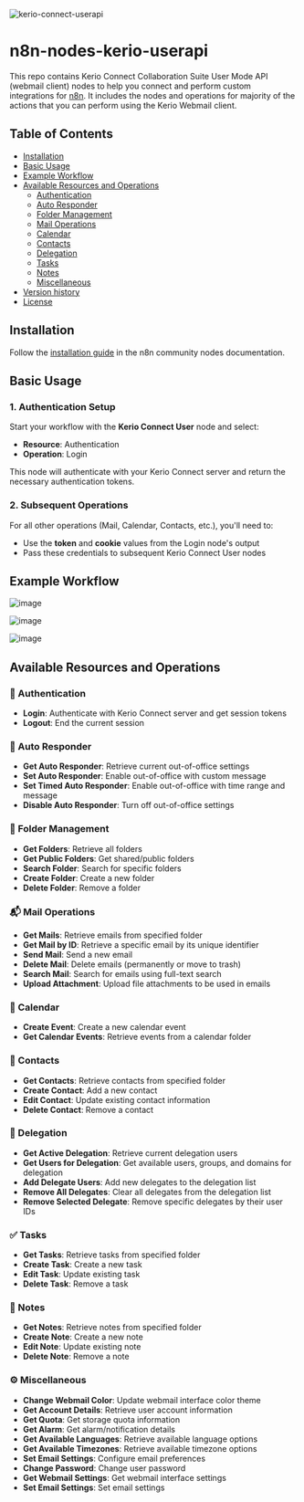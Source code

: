 ![kerio-connect-userapi](https://github.com/user-attachments/assets/abe3df0a-1a3d-46a7-b5ac-c70c972e7d5d)

# n8n-nodes-kerio-userapi

This repo contains Kerio Connect Collaboration Suite User Mode API (webmail client) nodes to help you connect and perform custom integrations for [n8n](https://n8n.io). It includes the nodes and operations for majority of the actions that you can perform using the Kerio Webmail client.

## Table of Contents

* [Installation](#installation)  
* [Basic Usage](#basic-usage)
* [Example Workflow](#example-workflow)
* [Available Resources and Operations](#available-resources-and-operations)
  * [Authentication](#authentication)
  * [Auto Responder](#auto-responder)
  * [Folder Management](#folder-management)
  * [Mail Operations](#mail-operations)
  * [Calendar](#calendar)
  * [Contacts](#contacts)
  * [Delegation](#delegation)
  * [Tasks](#tasks)
  * [Notes](#notes)
  * [Miscellaneous](#miscellaneous)
* [Version history](CHANGELOG.md)
* [License](LICENSE.md)


## Installation

Follow the [installation guide](https://docs.n8n.io/integrations/community-nodes/installation/) in the n8n community nodes documentation.

## Basic Usage

### 1. Authentication Setup
Start your workflow with the **Kerio Connect User** node and select:
- **Resource**: Authentication
- **Operation**: Login

This node will authenticate with your Kerio Connect server and return the necessary authentication tokens.

### 2. Subsequent Operations
For all other operations (Mail, Calendar, Contacts, etc.), you'll need to:
- Use the **token** and **cookie** values from the Login node's output
- Pass these credentials to subsequent Kerio Connect User nodes

## Example Workflow

![image](https://github.com/user-attachments/assets/7312240c-18b3-4303-9232-f6ef79d4692d)


![image](https://github.com/user-attachments/assets/deef50ee-f2f0-4ddd-b959-830879064531)


![image](https://github.com/user-attachments/assets/7c059330-a818-429d-8001-4604bcc7cf15)


## Available Resources and Operations

### 🔐 Authentication
- **Login**: Authenticate with Kerio Connect server and get session tokens
- **Logout**: End the current session

### 📧 Auto Responder
- **Get Auto Responder**: Retrieve current out-of-office settings
- **Set Auto Responder**: Enable out-of-office with custom message
- **Set Timed Auto Responder**: Enable out-of-office with time range and message
- **Disable Auto Responder**: Turn off out-of-office settings

### 📁 Folder Management
- **Get Folders**: Retrieve all folders
- **Get Public Folders**: Get shared/public folders
- **Search Folder**: Search for specific folders
- **Create Folder**: Create a new folder
- **Delete Folder**: Remove a folder

### 📬 Mail Operations
- **Get Mails**: Retrieve emails from specified folder
- **Get Mail by ID**: Retrieve a specific email by its unique identifier
- **Send Mail**: Send a new email
- **Delete Mail**: Delete emails (permanently or move to trash)
- **Search Mail**: Search for emails using full-text search
- **Upload Attachment**: Upload file attachments to be used in emails

### 📅 Calendar
- **Create Event**: Create a new calendar event
- **Get Calendar Events**: Retrieve events from a calendar folder

### 👥 Contacts
- **Get Contacts**: Retrieve contacts from specified folder
- **Create Contact**: Add a new contact
- **Edit Contact**: Update existing contact information
- **Delete Contact**: Remove a contact

### 🤝 Delegation
- **Get Active Delegation**: Retrieve current delegation users
- **Get Users for Delegation**: Get available users, groups, and domains for delegation
- **Add Delegate Users**: Add new delegates to the delegation list
- **Remove All Delegates**: Clear all delegates from the delegation list
- **Remove Selected Delegate**: Remove specific delegates by their user IDs

### ✅ Tasks
- **Get Tasks**: Retrieve tasks from specified folder
- **Create Task**: Create a new task
- **Edit Task**: Update existing task
- **Delete Task**: Remove a task

### 📝 Notes
- **Get Notes**: Retrieve notes from specified folder
- **Create Note**: Create a new note
- **Edit Note**: Update existing note
- **Delete Note**: Remove a note

### ⚙️ Miscellaneous
- **Change Webmail Color**: Update webmail interface color theme
- **Get Account Details**: Retrieve user account information
- **Get Quota**: Get storage quota information
- **Get Alarm**: Get alarm/notification details
- **Get Available Languages**: Retrieve available language options
- **Get Available Timezones**: Retrieve available timezone options
- **Set Email Settings**: Configure email preferences
- **Change Password**: Change user password
- **Get Webmail Settings**: Get webmail interface settings
- **Set Email Settings**: Set email settings
